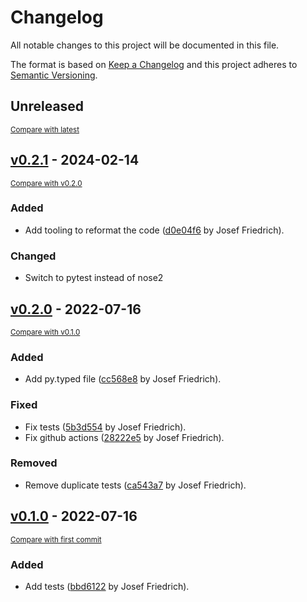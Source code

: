 # Changelog

All notable changes to this project will be documented in this file.

The format is based on [Keep a Changelog](http://keepachangelog.com/en/1.1.0/)
and this project adheres to [Semantic Versioning](http://semver.org/spec/v2.0.0.html).

<!-- insertion marker -->
## Unreleased

<small>[Compare with latest](https://github.com/Josef-Friedrich/stdout_stderr_capturing/compare/v0.2.1...HEAD)</small>

<!-- insertion marker -->

## [v0.2.1](https://github.com/Josef-Friedrich/stdout_stderr_capturing/releases/tag/v0.2.1) - 2024-02-14

<small>[Compare with v0.2.0](https://github.com/Josef-Friedrich/stdout_stderr_capturing/compare/v0.2.0...v0.2.1)</small>

### Added

- Add tooling to reformat the code ([d0e04f6](https://github.com/Josef-Friedrich/stdout_stderr_capturing/commit/d0e04f6c2e4b8952dc259ec0f368824bb2d0dd8b) by Josef Friedrich).

### Changed

- Switch to pytest instead of nose2

## [v0.2.0](https://github.com/Josef-Friedrich/stdout_stderr_capturing/releases/tag/v0.2.0) - 2022-07-16

<small>[Compare with v0.1.0](https://github.com/Josef-Friedrich/stdout_stderr_capturing/compare/v0.1.0...v0.2.0)</small>

### Added

- Add py.typed file ([cc568e8](https://github.com/Josef-Friedrich/stdout_stderr_capturing/commit/cc568e82e828c243a3b597d20eb7cccaccf0bb81) by Josef Friedrich).

### Fixed

- Fix tests ([5b3d554](https://github.com/Josef-Friedrich/stdout_stderr_capturing/commit/5b3d554c9e8cca02df21d03ab25c2c56fc0ea99f) by Josef Friedrich).
- Fix github actions ([28222e5](https://github.com/Josef-Friedrich/stdout_stderr_capturing/commit/28222e5f300b6a457c516cd39429331f1a1d9be6) by Josef Friedrich).

### Removed

- Remove duplicate tests ([ca543a7](https://github.com/Josef-Friedrich/stdout_stderr_capturing/commit/ca543a722a5fbd7c9f43d3fb3e2ccc1d20749578) by Josef Friedrich).

## [v0.1.0](https://github.com/Josef-Friedrich/stdout_stderr_capturing/releases/tag/v0.1.0) - 2022-07-16

<small>[Compare with first commit](https://github.com/Josef-Friedrich/stdout_stderr_capturing/compare/9f43c73fee12aee652679a6e0a7abca669f482e3...v0.1.0)</small>

### Added

- Add tests ([bbd6122](https://github.com/Josef-Friedrich/stdout_stderr_capturing/commit/bbd612299ca54e01e4a4eff2966346bcb0b0ecb0) by Josef Friedrich).
